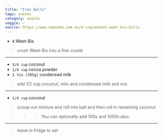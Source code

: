 ```yaml
---
title: "Iron Balls"
tags: snacks
category: snacks
veggie: ✓
source: https://www.newidea.com.au/4-ingredient-weet-bix-balls
---
```


* `8` Weet-Bix

> crush Weet-Bix into a fine crumb

---

* `3/4 cup` coconut
* `1/4 cup` cocoa powder
* `1 tin (395g)` condensed milk
 
> add 1/2 cup coconut, milo and condensed milk and mix

---

* `1/4 cup` coconut

> scoop out mixture and roll into ball and then roll in remaining coconut

>>> You can optionally add 100s and 1000s also. 

---

> leave in fridge to set
